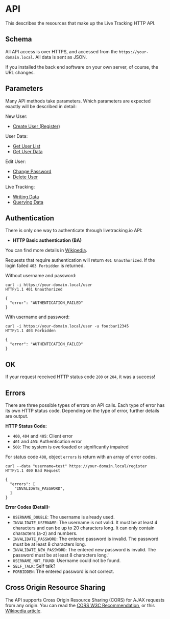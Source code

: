 # API

This describes the resources that make up the Live Tracking HTTP API.

## Schema

All API access is over HTTPS, and accessed from the `https://your-domain.local`. All data is sent as JSON.

If you installed the back end software on your own server, of course, the URL changes.

## Parameters

Many API methods take parameters. Which parameters are expected exactly will be described in detail:

New User:

* [Create User (Register)](Create-User-Register.md)

User Data:

* [Get User List](Get-User-List.md)
* [Get User Data](Get-User-Data.md)

Edit User:

* [Change Password](Change-Password.md)
* [Delete User](Delete-User.md)

Live Tracking:

* [Writing Data](Writing-Data.md)
* [Querying Data](Querying-Data.md)

## Authentication

There is only one way to authenticate through livetracking.io API:

* **HTTP Basic authentication (BA)**

You can find more details in [Wikipedia](https://en.wikipedia.org/wiki/Basic_access_authentication).

Requests that require authentication will return `401 Unauthorized`. If the login failed `403 Forbidden` is returned.

Without username and password:

```
curl -i https://your-domain.local/user
HTTP/1.1 401 Unauthorized

{
  "error": "AUTHENTICATION_FAILED"
}
```

With username and password:

```
curl -i https://your-domain.local/user -u foo:bar12345
HTTP/1.1 403 Forbidden

{
  "error": "AUTHENTICATION_FAILED"
}
```

## OK

If your request received HTTP status code `200` or `204`, it was a success!

## Errors

There are three possible types of errors on API calls. Each type of error has its own HTTP status code. Depending on the type of error, further details are output.

**HTTP Status Code:**

* `400`, `404` and `405`: Client error
* `401` and `403`: Authentication error
* `500`: The system is overloaded or significantly impaired

For status code `400`, object `errors` is return with an array of error codes.

```
curl --data "username=test" https://your-domain.local/register
HTTP/1.1 400 Bad Request

{
  "errors": [
    "INVALIDATE_PASSWORD",
  ]
}
```


**Error Codes (Detail):**

* `USERNAME_DOUBLE`: The username is already used.
* `INVALIDATE_USERNAME`: The username is not valid. It must be at least 4 characters and can be up to 20 characters long. It can only contain characters (a-z) and numbers.
* `INVALIDATE_PASSWORD`: The entered password is invalid. The password must be at least 8 characters long.
* `INVALIDATE_NEW_PASSWORD`: The entered new password is invalid. The password must be at least 8 characters long.'
* `USERNAME_NOT_FOUND`: Username could not be found.
* `SELF_TALK`: Self talk?
* `FORBIDDEN`: The entered password is not correct.

## Cross Origin Resource Sharing

The API supports Cross Origin Resource Sharing (CORS) for AJAX requests from any origin. You can read the [CORS W3C Recommendation](https://www.w3.org/TR/cors/), or this [Wikipedia article](https://en.wikipedia.org/wiki/Cross-origin_resource_sharing).

